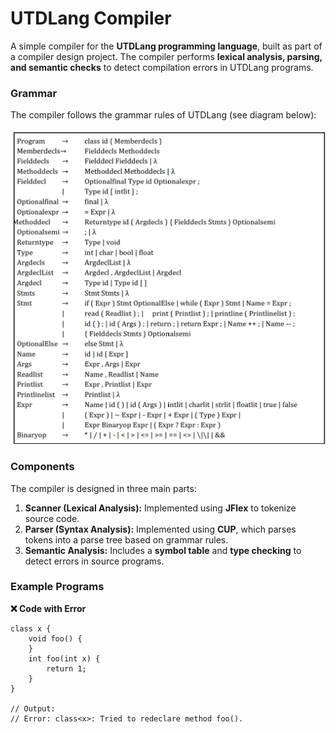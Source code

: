 # UTDLang Compiler  

A simple compiler for the **UTDLang programming language**, built as part of a compiler design project. The compiler performs **lexical analysis, parsing, and semantic checks** to detect compilation errors in UTDLang programs.  

### Grammar  
The compiler follows the grammar rules of UTDLang (see diagram below):  

![UTDLang Grammar](https://github.com/bi11a1/Compiler-Design/blob/main/Demo%20Images/UTDLang%20Grammar.png)

### Components  
The compiler is designed in three main parts:  
1. **Scanner (Lexical Analysis):** Implemented using **JFlex** to tokenize source code.  
2. **Parser (Syntax Analysis):** Implemented using **CUP**, which parses tokens into a parse tree based on grammar rules.  
3. **Semantic Analysis:** Includes a **symbol table** and **type checking** to detect errors in source programs.  

### Example Programs  

**❌ Code with Error**  
```utdlang
class x {
    void foo() {
    }
    int foo(int x) {
        return 1;
    }
}

// Output:
// Error: class<x>: Tried to redeclare method foo().
